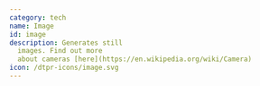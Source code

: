 ```yaml
---
category: tech
name: Image
id: image
description: Generates still
  images. Find out more
  about cameras [here](https://en.wikipedia.org/wiki/Camera)
icon: /dtpr-icons/image.svg
---
```

